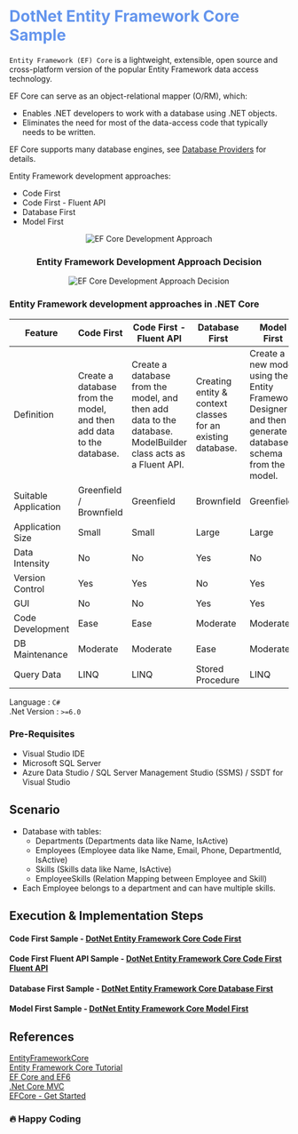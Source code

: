 <div style="color:cornflowerblue">

# DotNet Entity Framework Core Sample

</div>

`Entity Framework (EF) Core` is a lightweight, extensible, open source and cross-platform version of the popular Entity Framework data access technology.

EF Core can serve as an object-relational mapper (O/RM), which:

- Enables .NET developers to work with a database using .NET objects.
- Eliminates the need for most of the data-access code that typically needs to be written.

EF Core supports many database engines, see [Database Providers](https://docs.microsoft.com/ef/core/providers/?tabs=dotnet-core-cli) for details.

Entity Framework development approaches:

- Code First
- Code First - Fluent API
- Database First
- Model First

<div align="center">

![EF Core Development Approach](https://smartwareblog.files.wordpress.com/2012/09/model-workflow.png)

### Entity Framework Development Approach Decision

![EF Core Development Approach Decision](https://www.entityframeworktutorial.net/images/EF5/choose-modeling.png)

</div>

### Entity Framework development approaches in .NET Core

| Feature              | Code First                                                           | Code First - Fluent API                                                                                       | Database First                                              | Model First                                                                                                |
| -------------------- | -------------------------------------------------------------------- | ------------------------------------------------------------------------------------------------------------- | ----------------------------------------------------------- | ---------------------------------------------------------------------------------------------------------- |
| Definition           | Create a database from the model, and then add data to the database. | Create a database from the model, and then add data to the database. ModelBuilder class acts as a Fluent API. | Creating entity & context classes for an existing database. | Create a new model using the Entity Framework Designer and then generate a database schema from the model. |
| Suitable Application | Greenfield / Brownfield                                              | Greenfield                                                                                                    | Brownfield                                                  | Greenfield                                                                                                 |
| Application Size     | Small                                                                | Small                                                                                                         | Large                                                       | Large                                                                                                      |
| Data Intensity       | No                                                                   | No                                                                                                            | Yes                                                         | No                                                                                                         |
| Version Control      | Yes                                                                  | Yes                                                                                                           | No                                                          | Yes                                                                                                        |
| GUI                  | No                                                                   | No                                                                                                            | Yes                                                         | Yes                                                                                                        |
| Code Development     | Ease                                                                 | Ease                                                                                                          | Moderate                                                    | Moderate                                                                                                   |
| DB Maintenance       | Moderate                                                             | Moderate                                                                                                      | Ease                                                        | Moderate                                                                                                   |
| Query Data           | LINQ                                                                 | LINQ                                                                                                          | Stored Procedure                                            | LINQ                                                                                                       |

Language : `C#` <br/>
.Net Version : `>=6.0`

### **Pre-Requisites**

- Visual Studio IDE
- Microsoft SQL Server
- Azure Data Studio / SQL Server Management Studio (SSMS) / SSDT for Visual Studio
  <br/>

## **Scenario**

- Database with tables:
  - Departments (Departments data like Name, IsActive)
  - Employees (Employee data like Name, Email, Phone, DepartmentId, IsActive)
  - Skills (Skills data like Name, IsActive)
  - EmployeeSkills (Relation Mapping between Employee and Skill)
- Each Employee belongs to a department and can have multiple skills.

## **Execution & Implementation Steps**

#### Code First Sample - [DotNet Entity Framework Core Code First](./CodeFirst/README.md)

#### Code First Fluent API Sample - [DotNet Entity Framework Core Code First Fluent API](./CodeFirst-FluentApi/README.md)

#### Database First Sample - [DotNet Entity Framework Core Database First](./DatabaseFirst/README.md)

#### Model First Sample - [DotNet Entity Framework Core Model First](./ModelFirst/README.md)

## References

[EntityFrameworkCore](https://docs.microsoft.com/ef/core/)<br/>
[Entity Framework Core Tutorial](https://www.entityframeworktutorial.net/efcore/entity-framework-core.aspx)<br/>
[EF Core and EF6](https://docs.microsoft.com/en-us/ef/efcore-and-ef6/)<br/>
[.Net Core MVC](https://docs.microsoft.com/aspnet/core/mvc/overview?view=aspnetcore-6.0)<br/>
[EFCore - Get Started](https://docs.microsoft.com/aspnet/core/data/ef-mvc/intro?view=aspnetcore-6.0)

### :fire: Happy Coding
